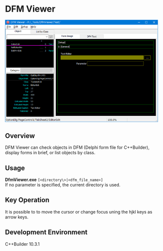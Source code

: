 # DFM Viewer

![Screenshot](screenshot.png)

## Overview
DFM Viewer can check objects in DFM (Delphi form file for C++Builder), display forms in brief, or list objects by class.

## Usage
**DfmViewer.exe** `[<directory\>|<dfm_file_name>]`  
If no parameter is specified, the current directory is used.  

## Key Operation
It is possible to to move the cursor or change focus uning the hjkl keys as arrow keys.  

## Development Environment
C++Builder 10.3.1
